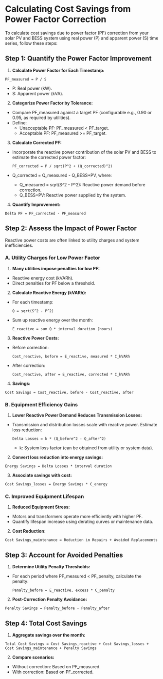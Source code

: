# Calculating Cost Savings from Power Factor Correction

To calculate cost savings due to power factor (PF) correction from your solar PV and BESS system using real power (P) and apparent power (S) time series, follow these steps:

## Step 1: Quantify the Power Factor Improvement

1. **Calculate Power Factor for Each Timestamp:**

  ```plaintext
  PF_measured = P / S
  ```

  - P: Real power (kW).
  - S: Apparent power (kVA).

2. **Categorize Power Factor by Tolerance:**

  - Compare PF_measured against a target PF (configurable e.g., 0.90 or 0.95, as required by utilities).
  - Define:
    - Unacceptable PF: PF_measured < PF_target.
    - Acceptable PF: PF_measured >= PF_target.

3. **Calculate Corrected PF:**

  - Incorporate the reactive power contribution of the solar PV and BESS to estimate the corrected power factor:

    ```plaintext
    PF_corrected = P / sqrt(P^2 + (Q_corrected)^2)
    ```

  - Q_corrected = Q_measured - Q_BESS+PV, where:
    - Q_measured = sqrt(S^2 - P^2): Reactive power demand before correction.
    - Q_BESS+PV: Reactive power supplied by the system.

4. **Quantify Improvement:**

  ```plaintext
  Delta PF = PF_corrected - PF_measured
  ```

## Step 2: Assess the Impact of Power Factor

Reactive power costs are often linked to utility charges and system inefficiencies.

### A. Utility Charges for Low Power Factor

1. **Many utilities impose penalties for low PF:**

  - Reactive energy cost (kVARh).
  - Direct penalties for PF below a threshold.

2. **Calculate Reactive Energy (kVARh):**

  - For each timestamp:

    ```plaintext
    Q = sqrt(S^2 - P^2)
    ```

  - Sum up reactive energy over the month:

    ```plaintext
    E_reactive = sum Q * interval duration (hours)
    ```

3. **Reactive Power Costs:**

  - Before correction:

    ```plaintext
    Cost_reactive, before = E_reactive, measured * C_kVARh
    ```

  - After correction:

    ```plaintext
    Cost_reactive, after = E_reactive, corrected * C_kVARh
    ```

4. **Savings:**

  ```plaintext
  Cost Savings = Cost_reactive, before - Cost_reactive, after
  ```

### B. Equipment Efficiency Gains

1. **Lower Reactive Power Demand Reduces Transmission Losses:**

  - Transmission and distribution losses scale with reactive power. Estimate loss reduction:

    ```plaintext
    Delta Losses = k * (Q_before^2 - Q_after^2)
    ```

    - k: System loss factor (can be obtained from utility or system data).

2. **Convert loss reduction into energy savings:**

  ```plaintext
  Energy Savings = Delta Losses * interval duration
  ```

3. **Associate savings with cost:**

  ```plaintext
  Cost Savings_losses = Energy Savings * C_energy
  ```

### C. Improved Equipment Lifespan

1. **Reduced Equipment Stress:**

  - Motors and transformers operate more efficiently with higher PF.
  - Quantify lifespan increase using derating curves or maintenance data.

2. **Cost Reduction:**

  ```plaintext
  Cost Savings_maintenance = Reduction in Repairs + Avoided Replacements
  ```

## Step 3: Account for Avoided Penalties

1. **Determine Utility Penalty Thresholds:**

  - For each period where PF_measured < PF_penalty, calculate the penalty:

    ```plaintext
    Penalty_before = E_reactive, excess * C_penalty
    ```

2. **Post-Correction Penalty Avoidance:**

  ```plaintext
  Penalty Savings = Penalty_before - Penalty_after
  ```

## Step 4: Total Cost Savings

1. **Aggregate savings over the month:**

  ```plaintext
  Total Cost Savings = Cost Savings_reactive + Cost Savings_losses + Cost Savings_maintenance + Penalty Savings
  ```

2. **Compare scenarios:**

  - Without correction: Based on PF_measured.
  - With correction: Based on PF_corrected.
